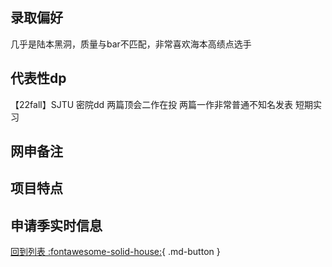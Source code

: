 ## 录取偏好
几乎是陆本黑洞，质量与bar不匹配，非常喜欢海本高绩点选手
## 代表性dp
【22fall】SJTU 密院dd 两篇顶会二作在投 两篇一作非常普通不知名发表 短期实习

## 网申备注

## 项目特点

## 申请季实时信息

[回到列表 :fontawesome-solid-house:](选校梯度.md){ .md-button }
